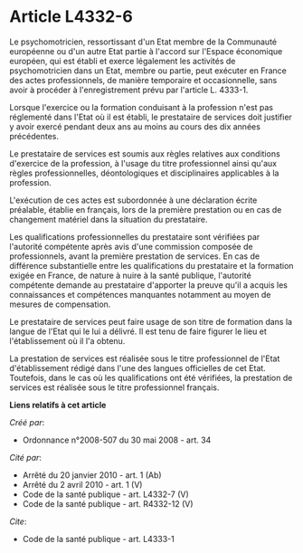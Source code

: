 # Article L4332-6

Le psychomotricien, ressortissant d'un Etat membre de la Communauté européenne ou d'un autre Etat partie à l'accord sur
l'Espace économique européen, qui est établi et exerce légalement les activités de psychomotricien dans un Etat, membre ou
partie, peut exécuter en France des actes professionnels, de manière temporaire et occasionnelle, sans avoir à procéder à
l'enregistrement prévu par l'article L. 4333-1. 

Lorsque l'exercice ou la formation conduisant à la profession n'est pas réglementé dans l'Etat où il est établi, le
prestataire de services doit justifier y avoir exercé pendant deux ans au moins au cours des dix années précédentes. 

Le prestataire de services est soumis aux règles relatives aux conditions d'exercice de la profession, à l'usage du titre
professionnel ainsi qu'aux règles professionnelles, déontologiques et disciplinaires applicables à la profession.

L'exécution de ces actes est subordonnée à une déclaration écrite préalable, établie en français, lors de la première
prestation ou en cas de changement matériel dans la situation du prestataire. 

Les qualifications professionnelles du prestataire sont vérifiées par l'autorité compétente après avis d'une commission
composée de professionnels, avant la première prestation de services. En cas de différence substantielle entre les
qualifications du prestataire et la formation exigée en France, de nature à nuire à la santé publique, l'autorité compétente
demande au prestataire d'apporter la preuve qu'il a acquis les connaissances et compétences manquantes notamment au moyen de
mesures de compensation. 

Le prestataire de services peut faire usage de son titre de formation dans la langue de l'Etat qui le lui a délivré. Il est
tenu de faire figurer le lieu et l'établissement où il l'a obtenu. 

La prestation de services est réalisée sous le titre professionnel de l'Etat d'établissement rédigé dans l'une des langues
officielles de cet Etat. Toutefois, dans le cas où les qualifications ont été vérifiées, la prestation de services est
réalisée sous le titre professionnel français.

**Liens relatifs à cet article**

_Créé par_:

  - Ordonnance n°2008-507 du 30 mai 2008 - art. 34

_Cité par_:

  - Arrêté du 20 janvier 2010 - art. 1 (Ab)
  - Arrêté du 2 avril 2010 - art. 1 (V)
  - Code de la santé publique - art. L4332-7 (V)
  - Code de la santé publique - art. R4332-12 (V)

_Cite_:

  - Code de la santé publique - art. L4333-1
